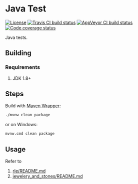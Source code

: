 # Java Test

[![License](https://img.shields.io/github/license/mabrarov/java_yatest)](https://github.com/mabrarov/java_yatest/tree/master/LICENSE)
[![Travis CI build status](https://travis-ci.org/mabrarov/java_yatest.svg?branch=master)](https://travis-ci.org/mabrarov/java_yatest)
[![AppVeyor CI build status](https://ci.appveyor.com/api/projects/status/t24dxibxfm259dfi/branch/master?svg=true)](https://ci.appveyor.com/project/mabrarov/java-yatest/branch/master)
[![Code coverage status](https://codecov.io/gh/mabrarov/java_yatest/branch/master/graph/badge.svg)](https://codecov.io/gh/mabrarov/java_yatest/branch/master)

Java tests.

## Building

### Requirements

1. JDK 1.8+

## Steps

Build with [Maven Wrapper](https://github.com/takari/maven-wrapper):

```bash
./mvnw clean package
```

or on Windows:

```cmd
mvnw.cmd clean package
```

## Usage

Refer to

1. [rle/README.md](rle/README.md)
1. [jewelery_and_stones/README.md](jewelery_and_stones/README.md)
